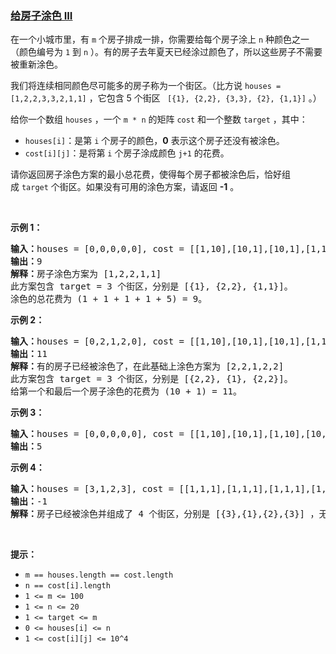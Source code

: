 ### [给房子涂色 III](https://leetcode-cn.com/problems/paint-house-iii)

<p>在一个小城市里，有&nbsp;<code>m</code>&nbsp;个房子排成一排，你需要给每个房子涂上 <code>n</code>&nbsp;种颜色之一（颜色编号为 <code>1</code> 到 <code>n</code>&nbsp;）。有的房子去年夏天已经涂过颜色了，所以这些房子不需要被重新涂色。</p>

<p>我们将连续相同颜色尽可能多的房子称为一个街区。（比方说 <code>houses = [1,2,2,3,3,2,1,1]</code> ，它包含 5 个街区&nbsp;<code> [{1}, {2,2}, {3,3}, {2}, {1,1}]</code> 。）</p>

<p>给你一个数组&nbsp;<code>houses</code>&nbsp;，一个&nbsp;<code>m * n</code>&nbsp;的矩阵&nbsp;<code>cost</code>&nbsp;和一个整数&nbsp;<code>target</code>&nbsp;，其中：</p>

<ul>
	<li><code>houses[i]</code>：是第&nbsp;<code>i</code>&nbsp;个房子的颜色，<strong>0</strong>&nbsp;表示这个房子还没有被涂色。</li>
	<li><code>cost[i][j]</code>：是将第&nbsp;<code>i</code>&nbsp;个房子涂成颜色&nbsp;<code>j+1</code>&nbsp;的花费。</li>
</ul>

<p>请你返回房子涂色方案的最小总花费，使得每个房子都被涂色后，恰好组成&nbsp;<code>target</code>&nbsp;个街区。如果没有可用的涂色方案，请返回&nbsp;<strong>-1</strong>&nbsp;。</p>

<p>&nbsp;</p>

<p><strong>示例 1：</strong></p>

<pre><strong>输入：</strong>houses = [0,0,0,0,0], cost = [[1,10],[10,1],[10,1],[1,10],[5,1]], m = 5, n = 2, target = 3
<strong>输出：</strong>9
<strong>解释：</strong>房子涂色方案为 [1,2,2,1,1]
此方案包含 target = 3 个街区，分别是 [{1}, {2,2}, {1,1}]。
涂色的总花费为 (1 + 1 + 1 + 1 + 5) = 9。
</pre>

<p><strong>示例 2：</strong></p>

<pre><strong>输入：</strong>houses = [0,2,1,2,0], cost = [[1,10],[10,1],[10,1],[1,10],[5,1]], m = 5, n = 2, target = 3
<strong>输出：</strong>11
<strong>解释：</strong>有的房子已经被涂色了，在此基础上涂色方案为 [2,2,1,2,2]
此方案包含 target = 3 个街区，分别是 [{2,2}, {1}, {2,2}]。
给第一个和最后一个房子涂色的花费为 (10 + 1) = 11。
</pre>

<p><strong>示例 3：</strong></p>

<pre><strong>输入：</strong>houses = [0,0,0,0,0], cost = [[1,10],[10,1],[1,10],[10,1],[1,10]], m = 5, n = 2, target = 5
<strong>输出：</strong>5
</pre>

<p><strong>示例 4：</strong></p>

<pre><strong>输入：</strong>houses = [3,1,2,3], cost = [[1,1,1],[1,1,1],[1,1,1],[1,1,1]], m = 4, n = 3, target = 3
<strong>输出：</strong>-1
<strong>解释：</strong>房子已经被涂色并组成了 4 个街区，分别是 [{3},{1},{2},{3}] ，无法形成 target = 3 个街区。
</pre>

<p>&nbsp;</p>

<p><strong>提示：</strong></p>

<ul>
	<li><code>m == houses.length == cost.length</code></li>
	<li><code>n == cost[i].length</code></li>
	<li><code>1 &lt;= m &lt;= 100</code></li>
	<li><code>1 &lt;= n &lt;= 20</code></li>
	<li><code>1 &lt;= target&nbsp;&lt;= m</code></li>
	<li><code>0 &lt;= houses[i]&nbsp;&lt;= n</code></li>
	<li><code>1 &lt;= cost[i][j] &lt;= 10^4</code></li>
</ul>
